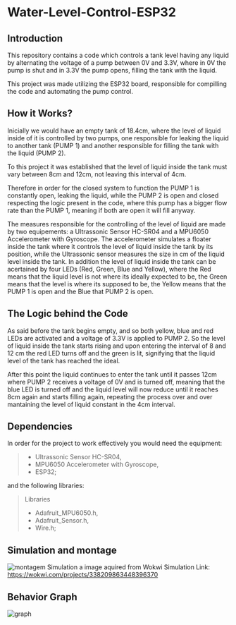 # Water-Level-Control-ESP32

## Introduction
This repository contains a code which controls a tank level having any liquid by alternating the voltage of a pump between 0V and 3.3V, where in 0V the pump is shut and in 3.3V the pump opens, filling the tank with the liquid.

This project was made utilizing the ESP32 board, responsible for compilling the code and automating the pump control.

## How it Works?
Inicially we would have an empty tank of 18.4cm, where the level of liquid inside of it is controlled by two pumps, one responsible for leaking the liquid to another tank (PUMP 1) and another responsible for filling the tank with the liquid (PUMP 2).

To this project it was established that the level of liquid inside the tank must vary between 8cm and 12cm, not leaving this interval of 4cm.

Therefore in order for the closed system to function the PUMP 1 is constantly open, leaking the liquid, while the PUMP 2 is open and closed respecting the logic present in the code, where this pump has a bigger flow rate than the PUMP 1, meaning if both are open it will fill anyway.

The measures responsible for the controlling of the level of liquid are made by two equipements: a Ultrassonic Sensor HC-SR04 and a MPU6050 Accelerometer with Gyroscope. The accelerometer simulates a floater inside the tank where it controls the level of liquid inside the tank by its position, while the Ultrassonic sensor measures the size in cm of the liquid level inside the tank. In addition the level of liquid inside the tank can be acertained by four LEDs (Red, Green, Blue and Yellow), where the Red means that the liquid level is not where its ideally expected to be, the Green means that the level is where its supposed to be, the Yellow means that the PUMP 1 is open and the Blue that PUMP 2 is open.

## The Logic behind the Code
As said before the tank begins empty, and so both yellow, blue and red LEDs are activated and a voltage of 3.3V is applied to PUMP 2. So the level of liquid inside the tank starts rising and upon entering the interval of 8 and 12 cm the red LED turns off and the green is lit, signifying that the liquid level of the tank has reached the ideal. 

After this point the liquid continues to enter the tank until it passes 12cm where PUMP 2 receives a voltage of 0V and is turned off, meaning that the blue LED is turned off and the liquid level will now reduce until it reaches 8cm again and starts filling again, repeating the process over and over mantaining the level of liquid constant in the 4cm interval.

## Dependencies
In order for the project to work effectively you would need the equipment:
> - Ultrassonic Sensor HC-SR04,
> - MPU6050 Accelerometer with Gyroscope,
> - ESP32;

and the following libraries:

>Libraries
> - Adafruit_MPU6050.h,
> - Adafruit_Sensor.h,
> - Wire.h;

## Simulation and montage
![montagem](https://user-images.githubusercontent.com/110485566/184224668-bef73f1d-1ed5-498b-82c0-3788e161532a.PNG)
Simulation a image aquired from Wokwi
Simulation Link: https://wokwi.com/projects/338209863448396370

## Behavior Graph
![graph](https://user-images.githubusercontent.com/110485566/184224301-19949364-7122-476a-b750-5d33e43f4582.jpg)
